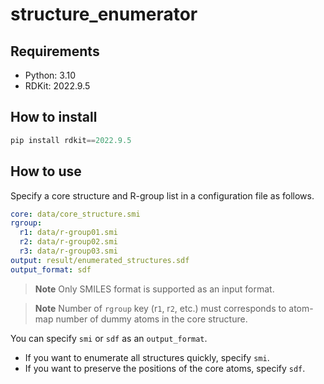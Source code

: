 # structure_enumerator

## Requirements

- Python: 3.10
- RDKit: 2022.9.5

## How to install

```python
pip install rdkit==2022.9.5
```

## How to use

Specify a core structure and R-group list in a configuration file as follows.

```yaml
core: data/core_structure.smi
rgroup:
  r1: data/r-group01.smi
  r2: data/r-group02.smi
  r3: data/r-group03.smi
output: result/enumerated_structures.sdf
output_format: sdf
```

> **Note**
> Only SMILES format is supported as an input format.

> **Note**
> Number of `rgroup` key (r`1`, r`2`, etc.) must corresponds to atom-map number of dummy atoms in the core structure.

You can specify `smi` or `sdf` as an `output_format`.

- If you want to enumerate all structures quickly, specify `smi`.
- If you want to preserve the positions of the core atoms, specify `sdf`.
